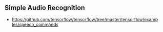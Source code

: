 ## Simple Audio Recognition
- https://github.com/tensorflow/tensorflow/tree/master/tensorflow/examples/speech_commands
